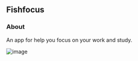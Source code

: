 ## Fishfocus

### About

An app for help you focus on your work and study.

![image](https://user-images.githubusercontent.com/46307662/218291082-33a3051a-7b93-4c3b-9991-4922ca7a9f1a.png)

